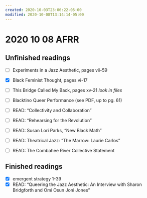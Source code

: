 ```yaml
---
created: 2020-10-03T23:06:22-05:00
modified: 2020-10-08T13:14:14-05:00
---
```


# 2020 10 08 AFRR

## Unfinished readings
- [ ] Experiments in a Jazz Aesthetic, pages vii-59
- [x] Black Feminist Thought, pages vi-17
- [ ] This Bridge Called My Back, pages xv-21 *look in files*
- [ ] Blacktino Queer Performance (see PDF, up to pg. 61)
- [ ] READ: “Collectivity and Collaboration”
- [ ] READ: “Rehearsing for the Revolution”
- [ ] READ: Susan Lori Parks, “New Black Math”
- [ ] READ: Theatrical Jazz: “The Marrow: Laurie Carlos”
- [ ] READ: The Combahee River Collective Statement


## Finished readings

- [x] emergent strategy 1-39
- [x] READ: “Queering the Jazz Aesthetic: An Interview with Sharon Bridgforth and Omi Osun Joni Jones”